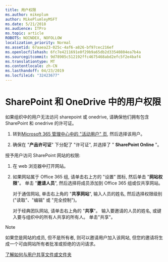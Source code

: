 ```yaml
---
title: 用户权限
ms.author: mikeplum
author: MikePlumleyMSFT
ms.date: 5/21/2018
ms.audience: ITPro
ms.topic: article
ROBOTS: NOINDEX, NOFOLLOW
localization_priority: Normal
ms.assetid: 67aaea23-025c-4af6-a826-bf97cec216ef
ms.openlocfilehash: 6fc7e4211691e0f29b9a65db2d33540804ea7b4a
ms.sourcegitcommit: 9d78905c512192ffc4675468abd2efc5f2e4baf4
ms.translationtype: MT
ms.contentlocale: zh-CN
ms.lasthandoff: 04/23/2019
ms.locfileid: "32423677"
---
```

# <a name="user-permissions-in-sharepoint-and-onedrive"></a>SharePoint 和 OneDrive 中的用户权限

如果组织中的用户无法访问 sharepoint 或 onedrive, 请确保他们拥有包含 SharePoint 和 onedrive 的许可证。 
  
1. 转到[Microsoft 365 管理中心中的 "活动用户" 页](https://portal.office.com/adminportal/home#/users), 然后选择该用户。 
    
2. 确保在 "**产品许可证**" 下分配了 "许可证", 并选择了 " **SharePoint Online** "。 
    
 授予用户访问 SharePoint 网站的权限: 
  
1. 在 web 浏览器中打开网站。
    
2. 如果网站属于 Office 365 组, 请单击右上方的 "设置" 图标, 然后单击 "**网站权限**"。 单击 "**邀请人员**", 然后选择将成员添加到 Office 365 组或仅共享网站。 
    
    对于通信网站, 单击右上角的 "**共享网站**", 输入人员的姓名, 然后选择权限级别 ("读取"、"编辑" 或 "完全控制")。 
    
    对于经典团队网站, 请单击右上角的 "**共享**"。 输入要邀请的人员的姓名, 或键入要与组织中的所有人共享的所有人。 单击"共享"。
    
> [!NOTE]
> 如果您是网站的成员, 但不是所有者, 则可以邀请用户加入该网站, 但您的邀请将生成一个可由网站所有者批准或拒绝的访问请求。 
  
[了解如何与用户共享文件或文件夹](https://go.microsoft.com/fwlink/?linkid=533408)
  

